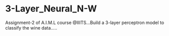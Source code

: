 # 3-Layer_Neural_N-W
Assignment-2 of A.I.M.L course @IIITS...Build a 3-layer perceptron model to classify the wine data.....
